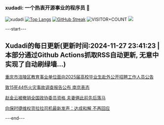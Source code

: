 ### xudadi: 一个热衷开源事业的程序员 👋

![xudadi](https://github-readme-stats-git-masterorgs-github-readme-stats-team.vercel.app/api?username=xudadi)
[![Top Langs](https://github-readme-stats.vercel.app/api/top-langs/?username=xudadi)](https://github.com/anuraghazra/github-readme-stats)
[![GitHub Streak](https://streak-stats.demolab.com?user=xudadi&locale=zh_Hans)](https://git.io/streak-stats)
![VISITOR+COUNT](https://komarev.com/ghpvc/?username=xudadi&label=VISITOR+COUNT)
![](https://raw.githubusercontent.com/xudadi/xudadi/main/assets/github-contribution-grid-snake.svg)


---start---

## Xudadi的每日更新(更新时间:2024-11-27 23:41:23 | 本部分通过Github Actions抓取RSS自动更新, 无意中实现了自动刷绿墙...)

[重庆市涪陵区教育事业单位面向2025届高校毕业生赴外公开招聘工作人员公告](https://www.gongkaoleida.com/article/2210155)

[致15死44伤火灾事故调查报告公布 南京表态](https://m.163.com/news/article/JI196EVQ0514R9OJ.html)

[赵金云被撤销全国政协委员资格 夫妻俩此前先后落马](https://m.163.com/news/article/JI19RQKF051482MP.html)

[向保时捷维权货拉拉司机最新发声：达成和解 不再回应](https://m.163.com/news/article/JI18P8EJ0512B07B.html)

---end---
